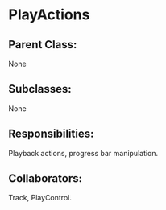 # PlayActions

## Parent Class:
None

## Subclasses:
None

## Responsibilities:
Playback actions, progress bar manipulation.

## Collaborators:
Track, PlayControl.